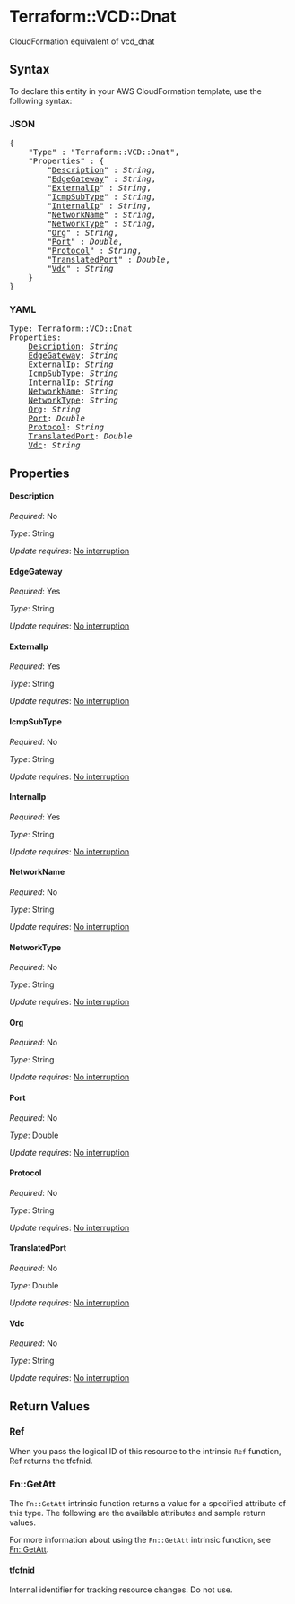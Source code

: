 # Terraform::VCD::Dnat

CloudFormation equivalent of vcd_dnat

## Syntax

To declare this entity in your AWS CloudFormation template, use the following syntax:

### JSON

<pre>
{
    "Type" : "Terraform::VCD::Dnat",
    "Properties" : {
        "<a href="#description" title="Description">Description</a>" : <i>String</i>,
        "<a href="#edgegateway" title="EdgeGateway">EdgeGateway</a>" : <i>String</i>,
        "<a href="#externalip" title="ExternalIp">ExternalIp</a>" : <i>String</i>,
        "<a href="#icmpsubtype" title="IcmpSubType">IcmpSubType</a>" : <i>String</i>,
        "<a href="#internalip" title="InternalIp">InternalIp</a>" : <i>String</i>,
        "<a href="#networkname" title="NetworkName">NetworkName</a>" : <i>String</i>,
        "<a href="#networktype" title="NetworkType">NetworkType</a>" : <i>String</i>,
        "<a href="#org" title="Org">Org</a>" : <i>String</i>,
        "<a href="#port" title="Port">Port</a>" : <i>Double</i>,
        "<a href="#protocol" title="Protocol">Protocol</a>" : <i>String</i>,
        "<a href="#translatedport" title="TranslatedPort">TranslatedPort</a>" : <i>Double</i>,
        "<a href="#vdc" title="Vdc">Vdc</a>" : <i>String</i>
    }
}
</pre>

### YAML

<pre>
Type: Terraform::VCD::Dnat
Properties:
    <a href="#description" title="Description">Description</a>: <i>String</i>
    <a href="#edgegateway" title="EdgeGateway">EdgeGateway</a>: <i>String</i>
    <a href="#externalip" title="ExternalIp">ExternalIp</a>: <i>String</i>
    <a href="#icmpsubtype" title="IcmpSubType">IcmpSubType</a>: <i>String</i>
    <a href="#internalip" title="InternalIp">InternalIp</a>: <i>String</i>
    <a href="#networkname" title="NetworkName">NetworkName</a>: <i>String</i>
    <a href="#networktype" title="NetworkType">NetworkType</a>: <i>String</i>
    <a href="#org" title="Org">Org</a>: <i>String</i>
    <a href="#port" title="Port">Port</a>: <i>Double</i>
    <a href="#protocol" title="Protocol">Protocol</a>: <i>String</i>
    <a href="#translatedport" title="TranslatedPort">TranslatedPort</a>: <i>Double</i>
    <a href="#vdc" title="Vdc">Vdc</a>: <i>String</i>
</pre>

## Properties

#### Description

_Required_: No

_Type_: String

_Update requires_: [No interruption](https://docs.aws.amazon.com/AWSCloudFormation/latest/UserGuide/using-cfn-updating-stacks-update-behaviors.html#update-no-interrupt)

#### EdgeGateway

_Required_: Yes

_Type_: String

_Update requires_: [No interruption](https://docs.aws.amazon.com/AWSCloudFormation/latest/UserGuide/using-cfn-updating-stacks-update-behaviors.html#update-no-interrupt)

#### ExternalIp

_Required_: Yes

_Type_: String

_Update requires_: [No interruption](https://docs.aws.amazon.com/AWSCloudFormation/latest/UserGuide/using-cfn-updating-stacks-update-behaviors.html#update-no-interrupt)

#### IcmpSubType

_Required_: No

_Type_: String

_Update requires_: [No interruption](https://docs.aws.amazon.com/AWSCloudFormation/latest/UserGuide/using-cfn-updating-stacks-update-behaviors.html#update-no-interrupt)

#### InternalIp

_Required_: Yes

_Type_: String

_Update requires_: [No interruption](https://docs.aws.amazon.com/AWSCloudFormation/latest/UserGuide/using-cfn-updating-stacks-update-behaviors.html#update-no-interrupt)

#### NetworkName

_Required_: No

_Type_: String

_Update requires_: [No interruption](https://docs.aws.amazon.com/AWSCloudFormation/latest/UserGuide/using-cfn-updating-stacks-update-behaviors.html#update-no-interrupt)

#### NetworkType

_Required_: No

_Type_: String

_Update requires_: [No interruption](https://docs.aws.amazon.com/AWSCloudFormation/latest/UserGuide/using-cfn-updating-stacks-update-behaviors.html#update-no-interrupt)

#### Org

_Required_: No

_Type_: String

_Update requires_: [No interruption](https://docs.aws.amazon.com/AWSCloudFormation/latest/UserGuide/using-cfn-updating-stacks-update-behaviors.html#update-no-interrupt)

#### Port

_Required_: No

_Type_: Double

_Update requires_: [No interruption](https://docs.aws.amazon.com/AWSCloudFormation/latest/UserGuide/using-cfn-updating-stacks-update-behaviors.html#update-no-interrupt)

#### Protocol

_Required_: No

_Type_: String

_Update requires_: [No interruption](https://docs.aws.amazon.com/AWSCloudFormation/latest/UserGuide/using-cfn-updating-stacks-update-behaviors.html#update-no-interrupt)

#### TranslatedPort

_Required_: No

_Type_: Double

_Update requires_: [No interruption](https://docs.aws.amazon.com/AWSCloudFormation/latest/UserGuide/using-cfn-updating-stacks-update-behaviors.html#update-no-interrupt)

#### Vdc

_Required_: No

_Type_: String

_Update requires_: [No interruption](https://docs.aws.amazon.com/AWSCloudFormation/latest/UserGuide/using-cfn-updating-stacks-update-behaviors.html#update-no-interrupt)

## Return Values

### Ref

When you pass the logical ID of this resource to the intrinsic `Ref` function, Ref returns the tfcfnid.

### Fn::GetAtt

The `Fn::GetAtt` intrinsic function returns a value for a specified attribute of this type. The following are the available attributes and sample return values.

For more information about using the `Fn::GetAtt` intrinsic function, see [Fn::GetAtt](https://docs.aws.amazon.com/AWSCloudFormation/latest/UserGuide/intrinsic-function-reference-getatt.html).

#### tfcfnid

Internal identifier for tracking resource changes. Do not use.

